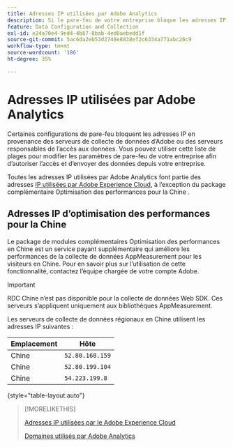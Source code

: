```yaml
---
title: Adresses IP utilisées par Adobe Analytics
description: Si le pare-feu de votre entreprise bloque les adresses IP qui proviennent d’Adobe, utilisez cette liste pour mettre à jour les paramètres du pare-feu.
feature: Data Configuration and Collection
exl-id: e24a70e4-9ed4-4b87-8bab-4ed0aebedd1f
source-git-commit: 5ac6da2eb53d2748e8838ef2c6334a771abc26c9
workflow-type: tm+mt
source-wordcount: '186'
ht-degree: 35%

---
```


# Adresses IP utilisées par Adobe Analytics

Certaines configurations de pare-feu bloquent les adresses IP en provenance des serveurs de collecte de données d’Adobe ou des serveurs responsables de l’accès aux données. Vous pouvez utiliser cette liste de plages pour modifier les paramètres de pare-feu de votre entreprise afin d’autoriser l’accès et d’envoyer des données depuis votre entreprise.

Toutes les adresses IP utilisées par Adobe Analytics font partie des adresses [IP utilisées par Adobe Experience Cloud](https://experienceleague.adobe.com/fr/docs/core-services/interface/data-collection/ip-addresses), à l’exception du package complémentaire Optimisation des performances pour la Chine .

## Adresses IP d’optimisation des performances pour la Chine

Le package de modules complémentaires Optimisation des performances en Chine est un service payant supplémentaire qui améliore les performances de la collecte de données AppMeasurement pour les visiteurs en Chine. Pour en savoir plus sur l’utilisation de cette fonctionnalité, contactez l’équipe chargée de votre compte Adobe.

>[!IMPORTANT]
>
>RDC Chine n’est pas disponible pour la collecte de données Web SDK. Ces serveurs s’appliquent uniquement aux bibliothèques AppMeasurement.

Les serveurs de collecte de données régionaux en Chine utilisent les adresses IP suivantes :

| Emplacement | Hôte |
| --- | --- |
| Chine | `52.80.168.159` |
| Chine | `52.80.199.104` |
| Chine | `54.223.199.8` |

{style="table-layout:auto"}

>[!MORELIKETHIS]
>
>[Adresses IP utilisées par le Adobe Experience Cloud](https://experienceleague.adobe.com/fr/docs/core-services/interface/data-collection/ip-addresses)
>
>[Domaines utilisés par Adobe Analytics](domains.md)
